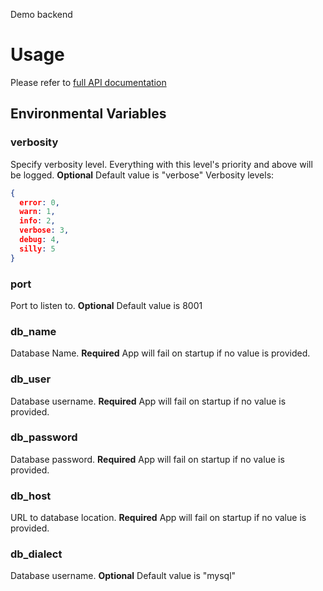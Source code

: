 Demo backend

# Usage
Please refer to [full API documentation]()
## Environmental Variables

### verbosity
Specify verbosity level. Everything with this level's priority and above will be logged.
**Optional** Default value is "verbose"
Verbosity levels: 
```json
{
  error: 0,
  warn: 1,
  info: 2,
  verbose: 3,
  debug: 4,
  silly: 5
}
```

### port
Port to listen to.
**Optional** Default value is 8001

### db_name
Database Name. 
**Required** App will fail on startup if no value is provided.
 
### db_user
Database username. 
**Required** App will fail on startup if no value is provided.

### db_password
Database password. 
**Required** App will fail on startup if no value is provided.

### db_host
URL to database location. 
**Required** App will fail on startup if no value is provided.

### db_dialect
Database username. 
**Optional** Default value is "mysql"

